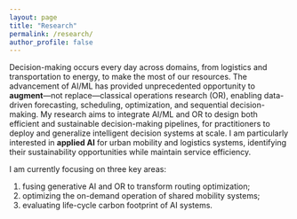 ```yaml
---
layout: page
title: "Research"
permalink: /research/
author_profile: false
---
```


Decision-making occurs every day across domains, from logistics and transportation to energy, to make the most of our resources. 
The advancement of AI/ML has provided unprecedented opportunity to **augment**—not replace—classical operations research (OR), enabling data-driven forecasting, scheduling, optimization, and sequential decision-making. 
My research aims to integrate AI/ML and OR to design both efficient and sustainable decision-making pipelines, for practitioners to deploy and generalize intelligent decision systems at scale. 
I am particularly interested in **applied AI** for urban mobility and logistics systems, identifying their sustainability opportunities while maintain service efficiency. 

I am currently focusing on three key areas: 
1. fusing generative AI and OR to transform routing optimization;
2. optimizing the on-demand operation of shared mobility systems;
3. evaluating life-cycle carbon footprint of AI systems. 
